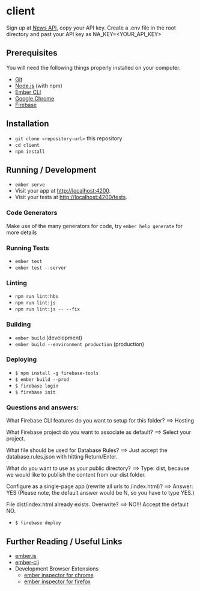 # client

Sign up at [News API](https://newsapi.org/), copy your API key.
Create a .env file in the root directory and past your API key as NA_KEY=<YOUR_API_KEY>

## Prerequisites

You will need the following things properly installed on your computer.

* [Git](https://git-scm.com/)
* [Node.js](https://nodejs.org/) (with npm)
* [Ember CLI](https://ember-cli.com/)
* [Google Chrome](https://google.com/chrome/)
* [Firebase](https://firebase.google.com/)

## Installation

* `git clone <repository-url>` this repository
* `cd client`
* `npm install`

## Running / Development

* `ember serve`
* Visit your app at [http://localhost:4200](http://localhost:4200).
* Visit your tests at [http://localhost:4200/tests](http://localhost:4200/tests).

### Code Generators

Make use of the many generators for code, try `ember help generate` for more details

### Running Tests

* `ember test`
* `ember test --server`

### Linting

* `npm run lint:hbs`
* `npm run lint:js`
* `npm run lint:js -- --fix`

### Building

* `ember build` (development)
* `ember build --environment production` (production)

### Deploying

* `$ npm install -g firebase-tools`
* `$ ember build --prod`
* `$ firebase login`
* `$ firebase init`

### Questions and answers:

What Firebase CLI features do you want to setup for this folder? ==> Hosting

What Firebase project do you want to associate as default? ==> Select your project.

What file should be used for Database Rules? ==> Just accept the database.rules.json with hitting Return/Enter.

What do you want to use as your public directory? ==> Type: dist, because we would like to publish the content from our dist folder.

Configure as a single-page app (rewrite all urls to /index.html)? ==> Answer: YES (Please note, the default answer would be N, so you have to type YES.)

File dist/index.html already exists. Overwrite? ==> NO!!! Accept the default NO.

* `$ firebase deploy`


## Further Reading / Useful Links

* [ember.js](https://emberjs.com/)
* [ember-cli](https://ember-cli.com/)
* Development Browser Extensions
  * [ember inspector for chrome](https://chrome.google.com/webstore/detail/ember-inspector/bmdblncegkenkacieihfhpjfppoconhi)
  * [ember inspector for firefox](https://addons.mozilla.org/en-US/firefox/addon/ember-inspector/)

